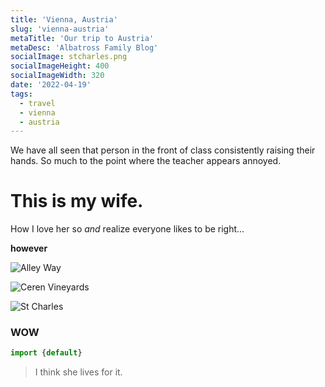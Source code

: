 ```yaml
---
title: 'Vienna, Austria'
slug: 'vienna-austria'
metaTitle: 'Our trip to Austria'
metaDesc: 'Albatross Family Blog'
socialImage: stcharles.png
socialImageHeight: 400
socialImageWidth: 320
date: '2022-04-19'
tags:
  - travel
  - vienna
  - austria
---
```


We have all seen that person in the front of class consistently raising their hands. So much to the point where the teacher appears annoyed.

# This is my wife.

How I love her so *and* realize everyone likes to be right... 

**however** 

![Alley Way](/alley-way.png)

![Ceren Vineyards](/ceren-vineyards.png)

![St Charles](/stcharles.png)



### WOW

```js
import {default}
```

> I think she lives for it.
